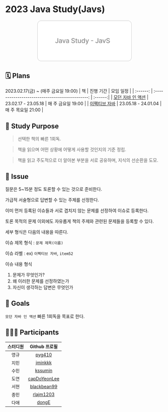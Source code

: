 # 2023 Java Study(Javs)

<div align="center">
  <img src="./javs.png" alt="Java Study Cover" width="300">
</div>

## 🗓 Plans

2023.02.17(금) ~ (매주 금요일 19:00)
| 책 |                  진행 기간                  | 모임 일정 |
| :------: | :---------------------------------------------: | :------:|
|  [모던 자바 인 액션](./ModernJavaInAction/README.md)  |   23.02.17 - 23.05.18   | 매 주 금요일 19:00 |
|    [이팩티브 자바](./EffectiveJava/README.md)    |     23.05.18 - 24.01.04     | 매 주 목요일 21:00 |

## 🤝 Study Purpose

> 선택한 책의 빠른 1회독.

> 책을 읽으며 어떤 상황에 어떻게 사용할 것인지의 기준 정립.

> 책을 읽고 주도적으로 더 알아본 부분을 서로 공유하며, 지식의 선순환을 도모.



## 📌 Issue

질문은 5~15분 정도 토론할 수 있는 것으로 준비한다.

가급적 서술형으로 답변할 수 있는 주제를 선정한다.

이미 먼저 등록된 이슈들과 서로 겹치지 않는 문제를 선정하여 이슈로 등록한다.

토론 목적의 문제 이외에도 자유롭게 책의 주제와 관련된 문제들을 등록할 수 있다.

세부 형식은 다음의 내용을 따른다.

이슈 제목 형식 : `문제 제목(이름)`

이슈 라벨 : ex) `이펙티브 자바`, `item52`

이슈 내용 형식
1. 문제가 무엇인가?
2. 왜 이러한 문제를 선정하였는가
3. 자신이 생각하는 답변은 무엇인가

## 🚀 Goals

`모던 자바 인 액션` 빠른 1회독을 목표로 한다.

## 🙋🏻‍♂️ Participants

| 스터디원 |                  Github 프로필                  |
| :------: | :---------------------------------------------: |
|  영규  |   [pyg410](https://github.com/pyg410)   |
|    지민    |     [jminkkk](https://github.com/jminkkk)     |
|   수민   |      [kssumin](https://github.com/kssumin)      |
| 도연 | [capDoYeonLee](https://github.com/capDoYeonLee) |
| 서현 | [blackbean99](https://github.com/blackbean99) | 
| 종민 | [rlajm1203](https://github.com/rlajm1203) |
| 다애 | [dongE](https://github.com/dongE) |
